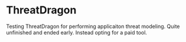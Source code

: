 # ThreatDragon

Testing ThreatDragon for performing applicaiton threat modeling. Quite unfinished and ended early. Instead opting for a paid tool.
